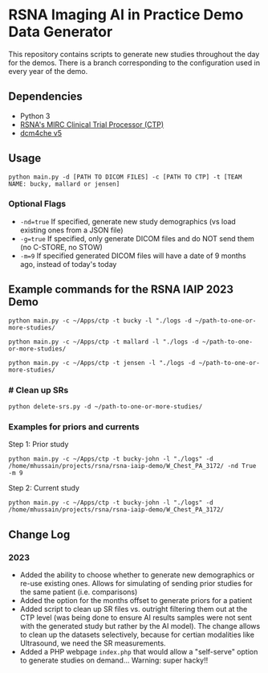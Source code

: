 # RSNA Imaging AI in Practice Demo Data Generator
This repository contains scripts to generate new studies throughout the day for the demos. There is a branch corresponding to the configuration used in every year of the demo.

## Dependencies
* Python 3
* [RSNA's MIRC Clinical Trial Processor (CTP)](https://mircwiki.rsna.org/index.php?title=MIRC_CTP)
* [dcm4che v5](https://sourceforge.net/projects/dcm4che/files/dcm4che3/)

## Usage
```python main.py -d [PATH TO DICOM FILES] -c [PATH TO CTP] -t [TEAM NAME: bucky, mallard or jensen]```

### Optional Flags
  * `-nd=true` If specified, generate new study demographics (vs load existing ones from a JSON file)
  * `-g=true` If specified, only generate DICOM files and do NOT send them (no C-STORE, no STOW)
  * `-m=9` If specified generated DICOM files will have a date of 9 months ago, instead of today's today

## Example commands for the RSNA IAIP 2023 Demo

```buildoutcfg
python main.py -c ~/Apps/ctp -t bucky -l "./logs -d ~/path-to-one-or-more-studies/

python main.py -c ~/Apps/ctp -t mallard -l "./logs -d ~/path-to-one-or-more-studies/

python main.py -c ~/Apps/ctp -t jensen -l "./logs -d ~/path-to-one-or-more-studies/
```

### # Clean up SRs
```
python delete-srs.py -d ~/path-to-one-or-more-studies/
```

### Examples for priors and currents
Step 1: Prior study
```commandline
python main.py -c ~/Apps/ctp -t bucky-john -l "./logs" -d /home/mhussain/projects/rsna/rsna-iaip-demo/W_Chest_PA_3172/ -nd True -m 9
```

Step 2: Current study
```commandline
python main.py -c ~/Apps/ctp -t bucky-john -l "./logs" -d /home/mhussain/projects/rsna/rsna-iaip-demo/W_Chest_PA_3172/
```

## Change Log
### 2023
  * Added the ability to choose whether to generate new demographics or re-use existing ones. Allows for simulating of sending prior studies for the same patient (i.e. comparisons)
  * Added the option for the months offset to generate priors for a patient
  * Added script to clean up SR files vs. outright filtering them out at the CTP level (was being done to ensure AI results samples were not sent with the generated study but rather by the AI model). The change allows to clean up the datasets selectively, because for certian modalities like Ultrasound, we need the SR measurements.   
  * Added a PHP webpage `index.php` that would allow a "self-serve" option to generate studies on demand... Warning: super hacky!!

